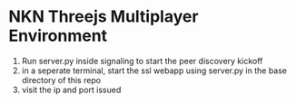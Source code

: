 # NKN Threejs Multiplayer Environment

1. Run server.py inside signaling to start the peer discovery kickoff
2. in a seperate terminal, start the ssl webapp using server.py in the base directory of this repo
3. visit the ip and port issued
